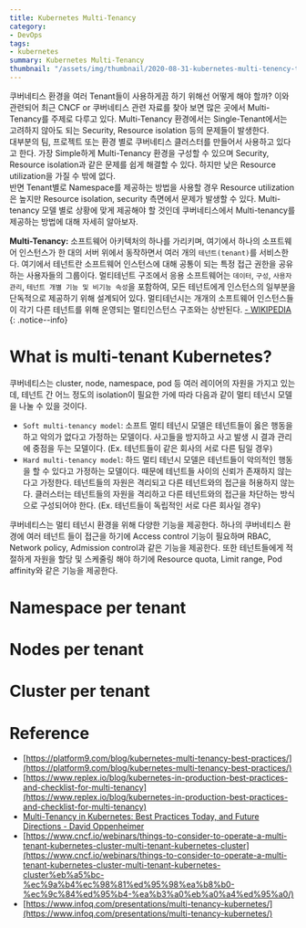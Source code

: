 ```yaml
---
title: Kubernetes Multi-Tenancy
category: 
- DevOps
tags:
- kubernetes
summary: Kubernetes Multi-Tenancy
thumbnail: "/assets/img/thumbnail/2020-08-31-kubernetes-multi-tenency-thumbnail.png"
---
```

쿠버네티스 환경을 여러 Tenant들이 사용하게끔 하기 위해선 어떻게 해야 할까? 이와 관련되어 최근 CNCF or 쿠버네티스 관련 자료를 찾아 보면 많은 곳에서 Multi-Tenancy를 주제로 다루고 있다. Multi-Tenancy 환경에서는 Single-Tenant에서는 고려하지 않아도 되는 Security, Resource isolation 등의 문제들이 발생한다.  
대부분의 팀, 프로젝트 또는 환경 별로 쿠버네티스 클러스터를 만들어서 사용하고 있다고 한다. 가장 Simple하게 Multi-Tenancy 환경을 구성할 수 있으며 Security, Resource isolation과 같은 문제를 쉽게 해결할 수 있다. 하지만 낮은 Resource utilization을 가질 수 밖에 없다.  
반면 Tenant별로 Namespace를 제공하는 방법을 사용할 경우 Resource utilization은 높지만 Resource isolation, security 측면에서 문제가 발생할 수 있다. Multi-tenancy 모델 별로 상황에 맞게 제공해야 할 것인데 쿠버네티스에서 Multi-tenancy를 제공하는 방법에 대해 자세히 알아보자.

**Multi-Tenancy:** 소프트웨어 아키텍처의 하나를 가리키며, 여기에서 하나의 소프트웨어 인스턴스가 한 대의 서버 위에서 동작하면서 여러 개의 `테넌트(tenant)`를 서비스한다. 여기에서 테넌트란 소프트웨어 인스턴스에 대해 공통이 되는 특정 접근 권한을 공유하는 사용자들의 그룹이다. 멀티테넌트 구조에서 응용 소프트웨어는 `데이터`, `구성`, `사용자 관리`, `테넌트 개별 기능 및 비기능 속성`을 포함하여, 모든 테넌트에게 인스턴스의 일부분을 단독적으로 제공하기 위해 설계되어 있다. 멀티테넌시는 개개의 소프트웨어 인스턴스들이 각기 다른 테넌트를 위해 운영되는 멀티인스턴스 구조와는 상반된다. [- WIKIPEDIA](https://ko.wikipedia.org/wiki/%EB%A9%80%ED%8B%B0%ED%85%8C%EB%84%8C%EC%8B%9C)
{: .notice--info}

# What is multi-tenant Kubernetes?
쿠버네티스는 cluster, node, namespace, pod 등 여러 레이어의 자원을 가지고 있는데, 테넌트 간 어느 정도의 isolation이 필요한 가에 따라 다음과 같이 멀티 테넌시 모델을 나눌 수 있을 것이다.
- `Soft multi-tenancy model`: 소프트 멀티 테넌시 모델은 테넌트들이 옳은 행동을 하고 악의가 없다고 가정하는 모델이다. 사고들을 방지하고 사고 발생 시 결과 관리에 중점을 두는 모델이다. (Ex. 테넌트들이 같은 회사의 서로 다른 팀일 경우)
- `Hard multi-tenancy model`: 하드 멀티 테넌시 모델은 테넌트들이 악의적인 행동을 할 수 있다고 가정하는 모델이다. 때문에 테넌트들 사이의 신뢰가 존재하지 않는다고 가정한다. 테넌트들의 자원은 격리되고 다른 테넌트와의 접근을 허용하지 않는다. 클러스터는 테넌트들의 자원을 격리하고 다른 테넌트와의 접근을 차단하는 방식으로 구성되어야 한다. (Ex. 테넌트들이 독립적인 서로 다른 회사일 경우)

쿠버네티스는 멀티 테넌시 환경을 위해 다양한 기능을 제공한다.
하나의 쿠버네티스 환경에 여러 테넌트 들이 접근을 하기에 Access control 기능이 필요하며 RBAC, Network policy, Admission control과 같은 기능을 제공한다. 또한 테넌트들에게 적절하게 자원을 할당 및 스케줄링 해야 하기에 Resource quota, Limit range, Pod affinity와 같은 기능을 제공한다.

# Namespace per tenant

# Nodes per tenant

# Cluster per tenant

# Reference
- [https://platform9.com/blog/kubernetes-multi-tenancy-best-practices/](https://platform9.com/blog/kubernetes-multi-tenancy-best-practices/)
- [https://www.replex.io/blog/kubernetes-in-production-best-practices-and-checklist-for-multi-tenancy](https://www.replex.io/blog/kubernetes-in-production-best-practices-and-checklist-for-multi-tenancy)
- [Multi-Tenancy in Kubernetes: Best Practices Today, and Future Directions - David Oppenheimer](https://www.youtube.com/watch?v=xygE8DbwJ7c)
- [https://www.cncf.io/webinars/things-to-consider-to-operate-a-multi-tenant-kubernetes-cluster-multi-tenant-kubernetes-cluster](https://www.cncf.io/webinars/things-to-consider-to-operate-a-multi-tenant-kubernetes-cluster-multi-tenant-kubernetes-cluster%eb%a5%bc-%ec%9a%b4%ec%98%81%ed%95%98%ea%b8%b0-%ec%9c%84%ed%95%b4-%ea%b3%a0%eb%a0%a4%ed%95%a0/)
- [https://www.infoq.com/presentations/multi-tenancy-kubernetes/](https://www.infoq.com/presentations/multi-tenancy-kubernetes/)